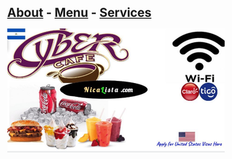 # [About](https://hawaiideveloper.github.io/nicalista/about/) **-** [Menu](https://hawaiideveloper.github.io/nicalista/menu/) **-** [Services](https://hawaiideveloper.github.io/nicalista/services/)
<img src="nicalista.jpg" alt="desayuno visa de estados unidos almuerzo cena cibercafé batidos cerveza hamburguesa whatsapp">

